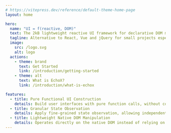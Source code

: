 ```yaml
---
# https://vitepress.dev/reference/default-theme-home-page
layout: home

hero:
  name: "UI = f(reactive, DOM)"
  text: The 2kB lightweight reactive UI framework for declarative DOM manipulation
  tagline: Alternative to React, Vue and jQuery for small projects especially
  image:
    src: /logo.svg
    alt: logo
  actions:
    - theme: brand
      text: Get Started
      link: /introduction/getting-started
    - theme: alt
      text: What is EchoX?
      link: /introduction/what-is-echox

features:
  - title: Pure Functional UI Construction
    details: Build user interfaces with pure function calls, without compilation like JSX, and with full TypeScript support over string-based templates, portable and readable.
  - title: Granular State Observation
    details: Apply fine-grained state observation, allowing independently update, minimizing unnecessary DOM updates and improves performance compared to virtual DOM-based frameworks.
  - title: Lightweight Native DOM Manipulation
    details: Operates directly on the native DOM instead of relying on a virtual DOM, achieving higher performance and lower memory overhead while maintaining simplicity.
---
```

